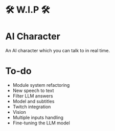 # 🛠 W.I.P 🛠

# AI Character
An AI character which you can talk to in real time.

# To-do
- Module system refactoring
- New speech to text
- Filter LLM answers
- Model and subtitles
- Twitch integration
- Vision
- Multiple inputs handling
- Fine-tuning the LLM model 
